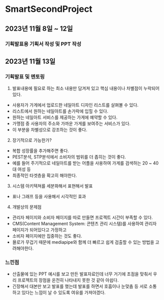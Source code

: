 # SmartSecondProject
## 2023년 11월 8일 ~ 12일
### 기획발표용 기획서 작성 및 PPT 작성

## 2023년 11월 13일
### 기획발표 및 멘토링
1. 발표내용에 필요로 하는 최소 내용만 담겨져 있고 핵심 내용이나 차별점이 누락되어 있다.
  - 사용자가 가게에서 업로드한 네일아트 디자인 리스트를 살펴볼 수 있다.
  - 리스트에서 원하는 네일아트를 손가락에 입힐 수 있다.
  - 원하는 네일아트 서비스를 제공하는 가게에 예약할 수 있다.
  - 가맹점 중 사용자의 주소와 가까운 가게를 보여주는 서비스가 있다.
  - 이 부분을 차별성으로 강조하는 것이 좋다.

2. 장기적으로 가능한가?
  - 복합 성장률을 추가해주면 좋다.
  - PEST분석, STP분석에서 소비자의 범위를 더 좁히는 것이 좋다.
  - 예를 들어 주기적으로 네일아트를 받는 어플을 사용하여 가게를 검색하는 20 ~ 40대 여성 등
  - 최종적인 타겟층을 확고히 해야한다.

3. 시스템 아키텍쳐를 세분화해서 표현해서 발표
  - 표나 그래프 등을 사용해서 시각적인 효과

4. 개발상의 문제점
  - 관리자 페이지와 소비자 페이지를 따로 만들면 프로젝트 시간이 부족할 수 있다.
  - CMS(Content Management System: 콘텐츠 관리 시스템)를 사용하여 관리자 페이지가 되어있다고 가정하고
  - 소비자 페이지에만 집중하는 것도 좋다.
  - 욜로가 무겁기 때문에 mediapipe와 함께 더 빠르고 쉽게 검출할 수 있는 방법을 고려해야한다.

### 느낀점
  - 산출물에 있는 PPT 예시를 보고 만든 발표자료인데 너무 거기에 초점을 맞춰서 우리 프로젝트의 장점을 온전히 나타내지 못한 것 같아 아쉽다.
  - 긴장해서 대본만 보고 발표를 했는데 발표를 하면서 호흡이나 눈맞춤 등 서로 소통하고 있다는 느낌이 날 수 있도록 여유를 가져야겠다.
